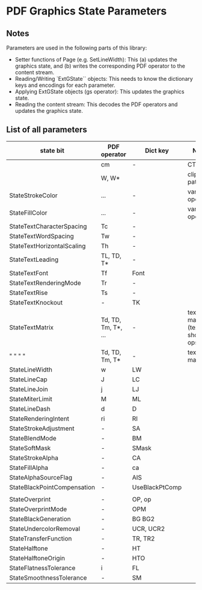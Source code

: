 PDF Graphics State Parameters
=============================

Notes
-----

Parameters are used in the following parts of this library:
- Setter functions of Page (e.g. SetLineWidth):  This
  (a) updates the graphics state, and
  (b) writes the corresponding PDF operator to the content stream.
- Reading/Writing `ExtGState`` objects:
  This needs to know the dictionary keys and encodings for each parameter.
- Applying ExtGState objects (gs operator):
  This updates the graphics state.
- Reading the content stream:
  This decodes the PDF operators and updates the graphics state.


List of all parameters
----------------------

| state bit                   | PDF operator       | Dict key       | Notes                             |
|-----------------------------|--------------------|----------------|-----------------------------------|
|                             | cm                 | -              | CTM                               |
|                             | W, W*              |                | clipping path                     |
| StateStrokeColor            | ...                | -              | various operators                 |
| StateFillColor              | ...                | -              | various operators                 |
| StateTextCharacterSpacing   | Tc                 | -              |                                   |
| StateTextWordSpacing        | Tw                 | -              |                                   |
| StateTextHorizontalScaling  | Th                 | -              |                                   |
| StateTextLeading            | TL, TD, T*         | -              |                                   |
| StateTextFont               | Tf                 | Font           |                                   |
| StateTextRenderingMode      | Tr                 | -              |                                   |
| StateTextRise               | Ts                 | -              |                                   |
| StateTextKnockout           | -                  | TK             |                                   |
| StateTextMatrix             | Td, TD, Tm, T*, ...| -              | text matrix (text showing ops)    |
|  "  "  "  "                 | Td, TD, Tm, T*     | -              | text line matrix                  |
| StateLineWidth              | w                  | LW             |                                   |
| StateLineCap                | J                  | LC             |                                   |
| StateLineJoin               | j                  | LJ             |                                   |
| StateMiterLimit             | M                  | ML             |                                   |
| StateLineDash               | d                  | D              |                                   |
| StateRenderingIntent        | ri                 | RI             |                                   |
| StateStrokeAdjustment       | -                  | SA             |                                   |
| StateBlendMode              | -                  | BM             |                                   |
| StateSoftMask               | -                  | SMask          |                                   |
| StateStrokeAlpha            | -                  | CA             |                                   |
| StateFillAlpha              | -                  | ca             |                                   |
| StateAlphaSourceFlag        | -                  | AIS            |                                   |
| StateBlackPointCompensation | -                  | UseBlackPtComp |                                   |
|                             |                    |                |                                   |
| StateOverprint              | -                  | OP, op         |                                   |
| StateOverprintMode          | -                  | OPM            |                                   |
| StateBlackGeneration        | -                  | BG BG2         |                                   |
| StateUndercolorRemoval      | -                  | UCR, UCR2      |                                   |
| StateTransferFunction       | -                  | TR, TR2        |                                   |
| StateHalftone               | -                  | HT             |                                   |
| StateHalftoneOrigin         | -                  | HTO            |                                   |
| StateFlatnessTolerance      | i                  | FL             |                                   |
| StateSmoothnessTolerance    | -                  | SM             |                                   |
